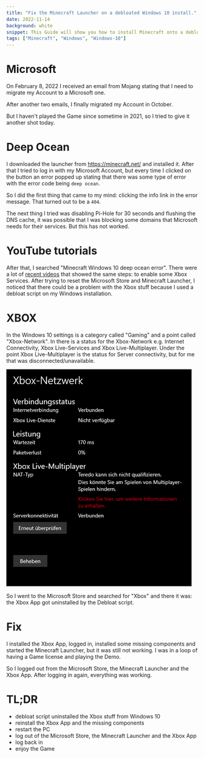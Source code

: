 ```yaml
---
title: "Fix the Minecraft Launcher on a debloated Windows 10 install."
date: 2022-11-14
background: white
snippet: This Guide will show you how to install Minecraft onto a debloated Windows 10 installation.
tags: ["Minecraft", "Windows", "Windows-10"]
---
```


# Microsoft

On February 8, 2022 I received an email from Mojang stating that I need to migrate my Account to a Microsoft one.

After another two emails, I finally migrated my Account in October. 

But I haven't played the Game since sometime in 2021, so I tried to give it another shot today.

# Deep Ocean

I downloaded the launcher from https://minecraft.net/ and installed it. After that I tried to log in with my Microsoft Account, but every time I clicked on the button an error popped up stating that there was some type of error with the error code being `deep ocean`.  
  
So I did the first thing that came to my mind: clicking the info link in the error message. That turned out to be a `404`.  
  
The next thing I tried was disabling Pi-Hole for 30 seconds and flushing the DNS cache, it was possible that I was blocking some domains that Microsoft needs for their services. But this has not worked.

# YouTube tutorials

After that, I searched "Minecraft Windows 10 deep ocean error". There were a lot of [recent videos](https://www.youtube.com/watch?v=dmBJaZzQZco) that showed the same steps: to enable some Xbox Services. After trying to reset the Microsoft Store and Minecraft Launcher, I noticed that there could be a problem with the Xbox stuff because I used a debloat script on my Windows installation.

# XBOX

In the Windows 10 settings is a category called "Gaming" and a point called "Xbox-Network". In there is a status for the Xbox-Network e.g. Internet Connectivity, Xbox Live-Services and Xbox Live-Multiplayer.
Under the point Xbox Live-Multiplayer is the status for Server connectivity, but for me that was disconnected/unavailable.  
  
![Xbox Settings](./xbox-settings.webp "")

So I went to the Microsoft Store and searched for "Xbox" and there it was: the Xbox App got uninstalled by the Debloat script.  

# Fix

I installed the Xbox App, logged in, installed some missing components and started the Minecraft Launcher, but it was still not working. I was in a loop of having a Game license and playing the Demo.  
  
So I logged out from the Microsoft Store, the Minecraft Launcher and the Xbox App. 
After logging in again, everything was working.

# TL;DR

- debloat script uninstalled the Xbox stuff from Windows 10
- reinstall the Xbox App and the missing components
- restart the PC
- log out of the Microsoft Store, the Minecraft Launcher and the Xbox App
- log back in
- enjoy the Game